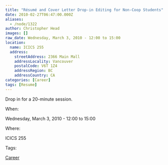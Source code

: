 ```yaml
---
title: "Résumé and Cover Letter Drop-in Editing for Non-Coop Students"
date: 2010-02-27T06:47:00.000Z
aliases:
  - /node/1322
author: Christopher Head
images: []
raw_date: Wednesday, March 3, 2010 - 12:00 to 15:00
location:
  name: ICICS 255
  address:
    streetAddress: 2366 Main Mall
    addressLocality: Vancouver
    postalCode: V6T 1Z4
    addressRegion: BC
    addressCountry: CA
categories: [Career]
tags: [Resume]
---
```


Drop in for a 20-minute session.

When: 

Wednesday, March 3, 2010 - 12:00 to 15:00

Where: 

ICICS 255

Tags: 

[Career](/career)
